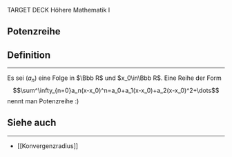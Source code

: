 
TARGET DECK
Höhere Mathematik I

Potenzreihe
--
## Definition
***
Es sei $(a_n)$ eine Folge in $\Bbb R$ und $x_0\in\Bbb R$. Eine Reihe der Form
$$\sum^\infty_{n=0}a_n(x-x_0)^n=a_0+a_1(x-x_0)+a_2(x-x_0)^2+\dots$$
nennt man Potenzreihe :)
## Siehe auch
***
* [[Konvergenzradius]]